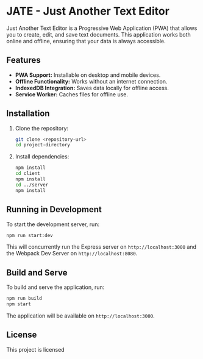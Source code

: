 
# JATE - Just Another Text Editor

Just Another Text Editor is a Progressive Web Application (PWA) that allows you to create, edit, and save text documents. This application works both online and offline, ensuring that your data is always accessible.

## Features

- **PWA Support:** Installable on desktop and mobile devices.
- **Offline Functionality:** Works without an internet connection.
- **IndexedDB Integration:** Saves data locally for offline access.
- **Service Worker:** Caches files for offline use.

## Installation

1. Clone the repository:
    ```sh
    git clone <repository-url>
    cd project-directory
    ```

2. Install dependencies:
    ```sh
    npm install
    cd client
    npm install
    cd ../server
    npm install
    ```

## Running in Development

To start the development server, run:
```sh
npm run start:dev
```
This will concurrently run the Express server on `http://localhost:3000` and the Webpack Dev Server on `http://localhost:8080`.

## Build and Serve

To build and serve the application, run:
```sh
npm run build
npm start
```
The application will be available on `http://localhost:3000`.

## License

This project is licensed